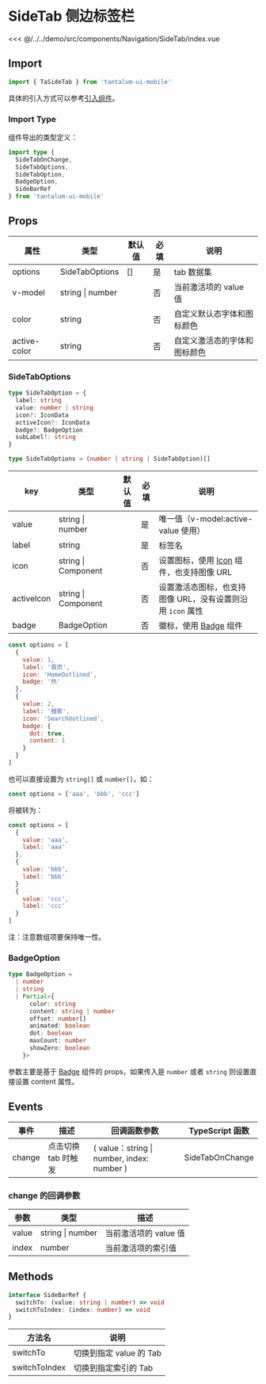 # SideTab 侧边标签栏

<CodeDemo name="SideTab">

<<< @/../../demo/src/components/Navigation/SideTab/index.vue

</CodeDemo>

## Import

```js
import { TaSideTab } from 'tantalum-ui-mobile'
```

具体的引入方式可以参考[引入组件](../guide/import.md)。

### Import Type

组件导出的类型定义：

```ts
import type {
  SideTabOnChange,
  SideTabOptions,
  SideTabOption,
  BadgeOption,
  SideBarRef
} from 'tantalum-ui-mobile'
```

## Props

| 属性         | 类型             | 默认值 | 必填 | 说明                         |
| ------------ | ---------------- | ------ | ---- | ---------------------------- |
| options      | SideTabOptions   | []     | 是   | tab 数据集                   |
| v-model      | string \| number |        | 否   | 当前激活项的 value 值        |
| color        | string           |        | 否   | 自定义默认态字体和图标颜色   |
| active-color | string           |        | 否   | 自定义激活态的字体和图标颜色 |

### SideTabOptions

```ts
type SideTabOption = {
  label: string
  value: number | string
  icon?: IconData
  activeIcon?: IconData
  badge?: BadgeOption
  subLabel?: string
}

type SideTabOptions = (number | string | SideTabOption)[]
```

| key        | 类型                | 默认值 | 必填 | 说明                                                       |
| ---------- | ------------------- | ------ | ---- | ---------------------------------------------------------- |
| value      | string \| number    |        | 是   | 唯一值（v-model:active-value 使用）                        |
| label      | string              |        | 是   | 标签名                                                     |
| icon       | string \| Component |        | 否   | 设置图标，使用 [Icon](./Icon.md) 组件，也支持图像 URL      |
| activeIcon | string \| Component |        | 否   | 设置激活态图标，也支持图像 URL，没有设置则沿用 `icon` 属性 |
| badge      | BadgeOption         |        | 否   | 徽标，使用 [Badge](./Badge.md) 组件                        |

```js
const options = [
  {
    value: 1,
    label: '首页',
    icon: 'HomeOutlined',
    badge: '热'
  },
  {
    value: 2,
    label: '搜索',
    icon: 'SearchOutlined',
    badge: {
      dot: true,
      content: 1
    }
  }
]
```

也可以直接设置为 `string[]` 或 `number[]`，如：

```js
const options = ['aaa', 'bbb', 'ccc']
```

将被转为：

```js
const options = [
  {
    value: 'aaa',
    label: 'aaa'
  },
  {
    value: 'bbb',
    label: 'bbb'
  }
  {
    value: 'ccc',
    label: 'ccc'
  }
]
```

注：注意数组项要保持唯一性。

### BadgeOption

```ts
type BadgeOption =
  | number
  | string
  | Partial<{
      color: string
      content: string | number
      offset: number[]
      animated: boolean
      dot: boolean
      maxCount: number
      showZero: boolean
    }>
```

参数主要是基于 [Badge](./Badge.md) 组件的 props，如果传入是 `number` 或者 `string` 则设置直接设置 content 属性。

## Events

| 事件   | 描述                | 回调函数参数                               | TypeScript 函数 |
| ------ | ------------------- | ------------------------------------------ | --------------- |
| change | 点击切换 tab 时触发 | ( value：string \| number, index: number ) | SideTabOnChange |

### change 的回调参数

| 参数  | 类型             | 描述                  |
| ----- | ---------------- | --------------------- |
| value | string \| number | 当前激活项的 value 值 |
| index | number           | 当前激活项的索引值    |

## Methods

```ts
interface SideBarRef {
  switchTo: (value: string | number) => void
  switchToIndex: (index: number) => void
}
```

| 方法名        | 说明                    |
| ------------- | ----------------------- |
| switchTo      | 切换到指定 value 的 Tab |
| switchToIndex | 切换到指定索引的 Tab    |
